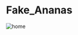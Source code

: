 # Fake_Ananas


![home](https://user-images.githubusercontent.com/83651260/159151859-d6524422-20c8-4a4f-aa1b-afb4dcca16b3.png)
